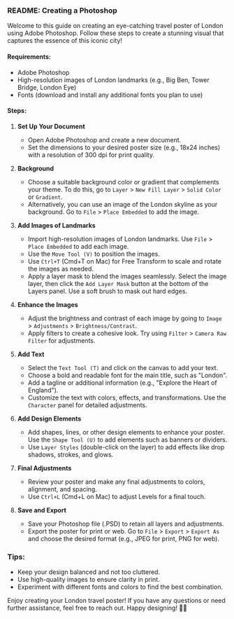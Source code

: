 ### README: Creating a Photoshop

Welcome to this guide on creating an eye-catching travel poster of London using Adobe Photoshop. Follow these steps to create a stunning visual that captures the essence of this iconic city!

#### Requirements:
- Adobe Photoshop
- High-resolution images of London landmarks (e.g., Big Ben, Tower Bridge, London Eye)
- Fonts (download and install any additional fonts you plan to use)

#### Steps:

1. **Set Up Your Document**
   - Open Adobe Photoshop and create a new document.
   - Set the dimensions to your desired poster size (e.g., 18x24 inches) with a resolution of 300 dpi for print quality.

2. **Background**
   - Choose a suitable background color or gradient that complements your theme. To do this, go to `Layer` > `New Fill Layer` > `Solid Color` or `Gradient`.
   - Alternatively, you can use an image of the London skyline as your background. Go to `File` > `Place Embedded` to add the image.

3. **Add Images of Landmarks**
   - Import high-resolution images of London landmarks. Use `File` > `Place Embedded` to add each image.
   - Use the `Move Tool (V)` to position the images.
   - Use `Ctrl+T` (Cmd+T on Mac) for Free Transform to scale and rotate the images as needed.
   - Apply a layer mask to blend the images seamlessly. Select the image layer, then click the `Add Layer Mask` button at the bottom of the Layers panel. Use a soft brush to mask out hard edges.

4. **Enhance the Images**
   - Adjust the brightness and contrast of each image by going to `Image` > `Adjustments` > `Brightness/Contrast`.
   - Apply filters to create a cohesive look. Try using `Filter` > `Camera Raw Filter` for adjustments.

5. **Add Text**
   - Select the `Text Tool (T)` and click on the canvas to add your text.
   - Choose a bold and readable font for the main title, such as "London".
   - Add a tagline or additional information (e.g., "Explore the Heart of England").
   - Customize the text with colors, effects, and transformations. Use the `Character` panel for detailed adjustments.

6. **Add Design Elements**
   - Add shapes, lines, or other design elements to enhance your poster. Use the `Shape Tool (U)` to add elements such as banners or dividers.
   - Use `Layer Styles` (double-click on the layer) to add effects like drop shadows, strokes, and glows.

7. **Final Adjustments**
   - Review your poster and make any final adjustments to colors, alignment, and spacing.
   - Use `Ctrl+L` (Cmd+L on Mac) to adjust Levels for a final touch.

8. **Save and Export**
   - Save your Photoshop file (.PSD) to retain all layers and adjustments.
   - Export the poster for print or web. Go to `File` > `Export` > `Export As` and choose the desired format (e.g., JPEG for print, PNG for web).

### Tips:
- Keep your design balanced and not too cluttered.
- Use high-quality images to ensure clarity in print.
- Experiment with different fonts and colors to find the best combination.

Enjoy creating your London travel poster! If you have any questions or need further assistance, feel free to reach out. Happy designing! 🎨✨
